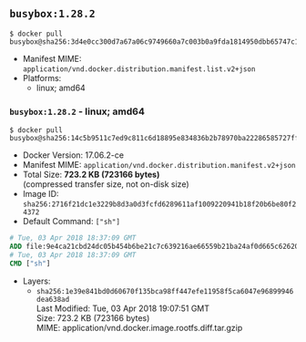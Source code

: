 ## `busybox:1.28.2`

```console
$ docker pull busybox@sha256:3d4e0cc300d7a67a06c9749660a7c003b0a9fda1814950dbb65747c14a9ca21c
```

-	Manifest MIME: `application/vnd.docker.distribution.manifest.list.v2+json`
-	Platforms:
	-	linux; amd64

### `busybox:1.28.2` - linux; amd64

```console
$ docker pull busybox@sha256:14c5b9511c7ed9c811c6d18895e834836b2b78970ba22286585727ff78c081a5
```

-	Docker Version: 17.06.2-ce
-	Manifest MIME: `application/vnd.docker.distribution.manifest.v2+json`
-	Total Size: **723.2 KB (723166 bytes)**  
	(compressed transfer size, not on-disk size)
-	Image ID: `sha256:2716f21dc1e3229b8d3a0d3fcfd6289611af1009220941b18f20b6be80f24372`
-	Default Command: `["sh"]`

```dockerfile
# Tue, 03 Apr 2018 18:37:09 GMT
ADD file:9e4ca21cbd24dc05b454b6be21c7c639216ae66559b21ba24af0d665c62620dc in / 
# Tue, 03 Apr 2018 18:37:09 GMT
CMD ["sh"]
```

-	Layers:
	-	`sha256:1e39e841bd0d60670f135bca98ff447efe11958f5ca6047e96899946dea638ad`  
		Last Modified: Tue, 03 Apr 2018 19:07:51 GMT  
		Size: 723.2 KB (723166 bytes)  
		MIME: application/vnd.docker.image.rootfs.diff.tar.gzip
